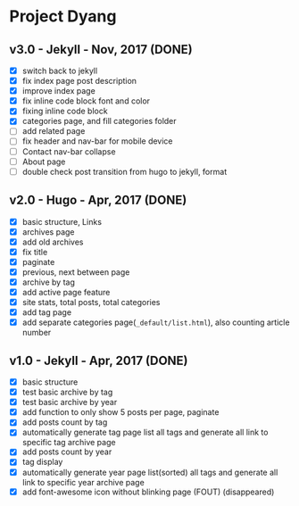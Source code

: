 # Project Dyang

## v3.0 - Jekyll - Nov, 2017 (DONE)

- [x] switch back to jekyll
- [x] fix index page post description
- [x] improve index page
- [x] fix inline code block font and color
- [x] fixing inline code block
- [x] categories page, and fill categories folder
- [ ] add related page
- [ ] fix header and nav-bar for mobile device
- [ ] Contact nav-bar collapse
- [ ] About page
- [ ] double check post transition from hugo to jekyll, format

## v2.0 - Hugo - Apr, 2017 (DONE)

- [x] basic structure, Links
- [x] archives page
- [x] add old archives
- [x] fix title
- [x] paginate
- [x] previous, next between page
- [x] archive by tag
- [x] add active page feature
- [x] site stats, total posts, total categories
- [x] add tag page
- [x] add separate categories page(`_default/list.html`), also counting article number

## v1.0 - Jekyll - Apr, 2017 (DONE)

- [x] basic structure
- [x] test basic archive by tag
- [x] test basic archive by year
- [x] add function to only show 5 posts per page, paginate
- [x] add posts count by tag
- [x] automatically generate tag page list all tags and generate all link to specific tag archive page
- [x] add posts count by year
- [x] tag display
- [x] automatically generate year page list(sorted) all tags and generate all link to specific year archive page
- [x] add font-awesome icon without blinking page (FOUT) (disappeared)
